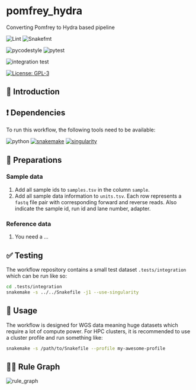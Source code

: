 # pomfrey_hydra

Converting Pomfrey to Hydra based pipeline

![Lint](https://github.com/hydra-genetics/pomfrey_hydra/actions/workflows/lint.yaml/badge.svg?branch=develop)
![Snakefmt](https://github.com/hydra-genetics/pomfrey_hydra/actions/workflows/snakefmt.yaml/badge.svg?branch=develop)

![pycodestyle](https://github.com/hydra-genetics/pomfrey_hydra/actions/workflows/pycodestyl.yaml/badge.svg?branch=develop)
![pytest](https://github.com/hydra-genetics/pomfrey_hydra/actions/workflows/pytest.yaml/badge.svg?branch=develop)

![integration test](https://github.com/hydra-genetics/pomfrey_hydra/actions/workflows/integration1.yaml/badge.svg?branch=develop)

[![License: GPL-3](https://img.shields.io/badge/License-GPL3-yellow.svg)](https://opensource.org/licenses/gpl-3.0.html)

## :speech_balloon: Introduction

## :heavy_exclamation_mark: Dependencies

To run this workflow, the following tools need to be available:

![python](https://img.shields.io/badge/python-3.8-blue)
[![snakemake](https://img.shields.io/badge/snakemake-6.8.0-blue)](https://snakemake.readthedocs.io/en/stable/)
[![singularity](https://img.shields.io/badge/singularity-3.7-blue)](https://sylabs.io/docs/)

## :school_satchel: Preparations

### Sample data

1. Add all sample ids to `samples.tsv` in the column `sample`.
2. Add all sample data information to `units.tsv`. Each row represents a `fastq` file pair with
corresponding forward and reverse reads. Also indicate the sample id, run id and lane number, adapter.

### Reference data

1. You need a ...

## :white_check_mark: Testing

The workflow repository contains a small test dataset `.tests/integration` which can be run like so:

```bash
cd .tests/integration
snakemake -s ../../Snakefile -j1 --use-singularity
```

## :rocket: Usage

The workflow is designed for WGS data meaning huge datasets which require a lot of compute power. For
HPC clusters, it is recommended to use a cluster profile and run something like:

```bash
snakemake -s /path/to/Snakefile --profile my-awesome-profile
```

## :judge: Rule Graph

![rule_graph](https://raw.githubusercontent.com/path.../rulegraph.svg)
